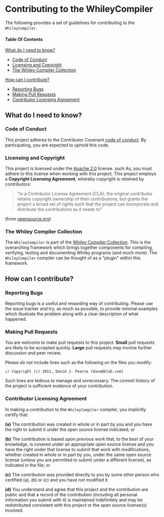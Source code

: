 # Contributing to the WhileyCompiler

The following provides a set of guidelines for contributing to the `WhileyCompiler`.

#### Table Of Contents

[What do I need to know?](#what-do-I-need-to-known)
   * [Code of Conduct](#code-of-conduct)
   * [Licensing and Copyright](#licensing-and-copyright)
   * [The Whiley Compiler Collection](#the-whiley-compiler-collection)
   
[How can I contribute?](#how-can-i-contribute)
  * [Reporting Bugs](#reporting-bugs)
  * [Making Pull Requests](#making-contributions)
  * [Contributor Licensing Agreement](contributor-licensing-agreement)

## What do I need to know?

### Code of Conduct

This project adheres to the Contributor Covenant [code of conduct](CODE_OF_CONDUCT.md).
By participating, you are expected to uphold this code.

### Licensing and Copyright

This project is licensed under the
[Apache 2.0](http://www.apache.org/licenses/LICENSE-2.0) license.
such As, you must adhere to this license when working with this
project.  This project employs a **Copyright Licensing Agreement**,
whereby copyright is retained by contributors:

> "In a Contributor License Agreement (CLA), the original contributor
> retains copyright ownership of their contributions, but grants the
> project a broad set of rights such that the project can incorporate
> and distribute the contributions as it needs to"

(from [opensource.org](https://opensource.org/faq))

### The Whiley Compiler Collection

The `WhileyCompiler` is part of the
[Whiley Compiler Collection](https://github.com/Whiley/WhileyCompilerCollection).
This is the overarching framework which brings together components for
compiling, verifying, testing and documenting Whiley programs (and
much more).  The `WhileyCompiler` compiler can be thought of as a
"plugin" within this framework.

## How can I contribute?

### Reporting Bugs

Reporting bugs is a useful and rewarding way of contributing.  Please
use the issue tracker and try, as much as possible, to provide minimal
examples which illustrate the problem along with a clear description
of what happened.

### Making Pull Requests

You are welcome to make pull requests to this project.  **Small** pull
requests are likely to be accepted quickly.  **Large** pull requests may
involve further discussion and peer review.

Please *do not* include lines such as the following on the files you
modify:

```
// Copyright (c) 2011, David J. Pearce (dave@blah.com)
```

Such lines are tedious to manage and unnecessary.  The commit history
of the project is sufficient evidence of your contribution.

### Contributor Licensing Agreement

In making a contribution to the `WhileyCompiler` compiler, you
implicitly certify that:

**(a)** The contribution was created in whole or in part by you and you
    have the right to submit it under the open source license
    indicated; or

**(b)** The contribution is based upon previous work that, to the best
    of your knowledge, is covered under an appropriate open source
    license and you have the right under that license to submit that
    work with modifications, whether created in whole or in part
    by you, under the same open source license (unless you are
    permitted to submit under a different license), as indicated
    in the file; or

**(c)** The contribution was provided directly to you by some other
    person who certified (a), (b) or (c) and you have not modified
    it.

**(d)** You understand and agree that this project and the
    contribution are public and that a record of the contribution
    (including all personal information you submit with it) is
    maintained indefinitely and may be redistributed consistent with
    this project or the open source license(s) involved.

